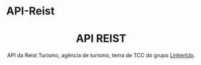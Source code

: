 # API-Reist
<h1 align="center">
    API REIST
</h1>
<p align="center">API da Reist Turismo, agência de turismo, tema de TCC do grupo <a href="https://linkenup.github.io/">LinkenUp</a>.</p>
